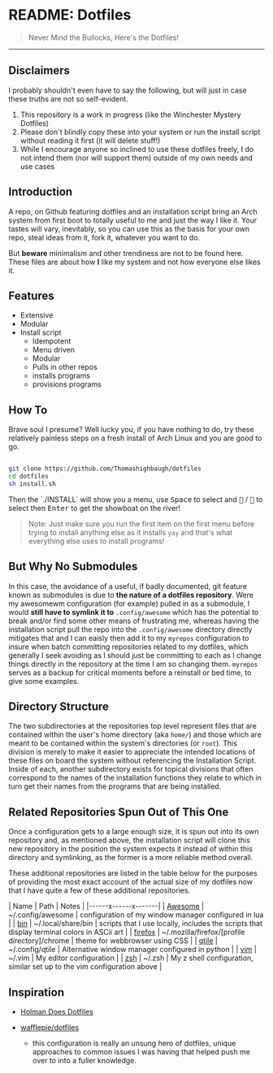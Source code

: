 # README: Dotfiles

> Never Mind the Bullocks, Here's the Dotfiles!

---

## Disclaimers

I probably shouldn't even have to say the following, but will just in case these truths are not so self-evident.

1. This repository is a work in progress (like the Winchester Mystery Dotfiles)
2. Please don't blindly copy these into your system or run the install script without reading it first (it will delete stuff!)
3. While I encourage anyone so inclined to use these dotfiles freely, I do not intend them (nor will support them) outside of my own needs and use cases

## Introduction

A repo, on Github featuring dotfiles and an installation script bring an Arch system from first boot to totally useful to me and just the way I like it. Your tastes will vary, inevitably, so you can use this as the basis for your own repo, steal ideas from it, fork it, whatever you want to do.

But **beware** minimalism and other trendiness are not to be found here. These files are about how **I** like my system and not how everyone else likes it.

## Features

-   Extensive
-   Modular
-   Install script
    -   Idempotent
    -   Menu driven
    -   Modular
    -   Pulls in other repos
    -   installs programs
    -   provisions programs

## How To

Brave soul I presume? Well lucky you, if you have nothing to do, try these relatively painless steps on a fresh install of Arch Linux and you are good to go.

```bash

git clone https://github.com/Thomashighbaugh/dotfiles
cd dotfiles
sh install.sh
```

<p>Then the `./INSTALL` will show you a menu, use <kbd>Space</kbd> to select and <kbd></kbd> / <kbd></kbd> to select then <kbd>Enter</kbd> to get the showboat on the river!</p>

> Note: Just make sure you run the first item on the first menu before trying to install anything else as it installs `yay` and that's what everything else uses to install programs!

## But Why No Submodules

In this case, the avoidance of a useful, if badly documented, git feature known as submodules is due to **the nature of a dotfiles repository**. Were my awesomewm configuration (for example) pulled in as a submodule, I would **still have to symlink it to** `.config/awesome` which has the potential to break and/or find some other means of frustrating me, whereas having the installation script pull the repo into the `.config/awesome` directory directly mitigates that and I can eaisly then add it to my `myrepos` configuration to insure when batch committing repositories related to my dotfiles, which generally I seek avoiding as I should just be committing to each as I change things directly in the repository at the time I am so changing them. `myrepos` serves as a backup for critical moments before a reinstall or bed time, to give some examples.

## Directory Structure

The two subdirectories at the repositories top level represent files that are contained within the user's home directory (aka `home/`) and those which are meant to be contained within the system's directories (or `root`). This division is merely to make it easier to appreciate the intended locations of these files on board the system without referencing the Installation Script. Inside of each, another subdirectory exists for topical divisions that often correspond to the names of the installation functions they relate to which in turn get their names from the programs that are being installed.

## Related Repositories Spun Out of This One

Once a configuration gets to a large enough size, it is spun out into its own repository and, as mentioned above, the installation script will clone this new repository in the position the system expects it instead of within this directory and symlinking, as the former is a more reliable method overall.

These additional repositories are listed in the table below for the purposes of providing the most exact account of the actual size of my dotfiles now that I have quite a few of these additional repositories.

| Name | Path | Notes |
|------x------x-------|
| [Awesome](https://github.com/Thomashighbaugh/awesomewm) | ~/.config/awesome | configuration of my window manager configured in lua |
| [bin](https://github.com/Thomashighbaugh/bin) | ~/.local/share/bin | scripts that I use locally, includes the scripts that display terminal colors in ASCii art |
| [firefox](https://github.com/Thomashighbaugh/firefox) | ~/.mozilla/firefox/[profile directory]/chrome | theme for webbrowser using CSS |
| [qtile](https://github.com/Thomashighbaugh/qtile) | ~/.config/qtile | Alternative window manager configured in python |
| [vim](https://github.com/Thomashighbaugh/vim) | ~/.vim | My editor configuration |
| [zsh](https://github.com/Thomashighbaugh/zsh) | ~/.zsh | My z shell configuration, similar set up to the vim configuration above |

## Inspiration

-   [Holman Does Dotfiles](https://github.com/holman/dotfiles)

-   [wafflepie/dotfiles](https://github.com/wafflepie/dotfiles)
    -   this configuration is really an unsung hero of dotfiles, unique approaches to common issues I was having that helped push me over to into a fuller knowledge.
